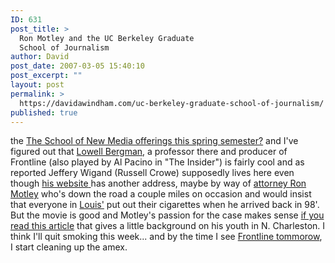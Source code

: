 ```yaml
---
ID: 631
post_title: >
  Ron Motley and the UC Berkeley Graduate
  School of Journalism
author: David
post_date: 2007-03-05 15:40:10
post_excerpt: ""
layout: post
permalink: >
  https://davidawindham.com/uc-berkeley-graduate-school-of-journalism/
published: true
---
```

the <a href="http://journalism.berkeley.edu/program/courses/bydept.php?q=newmedia">The School of New Media offerings this spring semester?</a> and I've figured out that <a href="http://journalism.berkeley.edu/faculty/bergman/">Lowell Bergman</a>, a professor there and producer of Frontline (also played by Al Pacino in "The Insider<a href="http://imdb.com/title/tt0140352/"></a>") is fairly cool and as reported Jeffery Wigand (Russell Crowe) supposedly lives here even though <a href="http://www.jeffreywigand.com/insider/">his website<a href="http://www.jeffreywigand.com/insider/"> </a> has another address, maybe by way of <a href="http://www.motleyrice.com/">attorney Ron Motley</a> who's down the road a couple miles on occasion and would insist that everyone in <a href="http://www.louisatpawleys.com/">Louis'</a> put out their cigarettes when he arrived back in 98'.  But the movie is good and Motley's passion for the case makes sense <a href="http://www.pbs.org/wgbh/pages/frontline/shows/settlement/interviews/motley.html">if you read this article</a> that gives a little background on his youth in N. Charleston.  I think I'll quit smoking this week... and by the time I see <a href="http://www.pbs.org/wgbh/pages/frontline/shows/credit/"> Frontline tommorow</a>, I start cleaning up the amex.